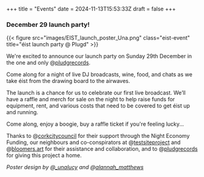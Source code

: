 +++
title = "Events"
date = 2024-11-13T15:53:33Z
draft = false
+++

### December 29 launch party!

{{< figure src="images/EIST_launch_poster_Una.png" class="eist-event" title="éist launch party @ Plugd" >}}

We're excited to announce our launch party on Sunday 29th December in the one and only @[pludgrecords](https://www.instagram.com/pludgrecords).

Come along for a night of live DJ broadcasts, wine, food, and chats as we take éist from the drawing board to the airwaves.

The launch is a chance for us to celebrate our first live broadcast.
We’ll have a raffle and merch for sale on the night to help raise funds for equipment, rent, and various costs that need to be covered to get éist up and running.

Come along, enjoy a boogie, buy a raffle ticket if you're feeling lucky...

Thanks to @[corkcitycouncil](https://www.instagram.com/corkcitycouncil) for their support through the Night Economy Funding, our neighbours and co-conspirators at @[testsiteproject](https://www.instagram.com/@testsiteproject) and @[bloomers.art](https://www.instagram.com/art) for their assistance and collaboration, and to @[pludgrecords](https://www.instagram.com/pludgrecords) for giving this project a home.

_Poster design by @[_unalucy](https://www.instagram.com/_unalucy) and @[alannah_matthews](https://www.instagram.com/alannah_matthews)_
